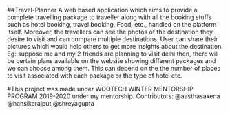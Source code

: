 ##Travel-Planner
A web based application which aims to provide a complete travelling package to traveller along with all the booking stuffs such as hotel booking, travel booking, Food, etc., handled on the platform itself. Moreover, the travellers can see the photos of the destination they desire to visit and can compare multiple destinations. User can share their pictures which would help others to get more insights about the destination. Eg: suppose me and my 2 friends are planning to visit delhi then, there will be certain plans available on the website showing different packages and we can choose among them. This can depend on the the number of places to visit associated with each package or the type of hotel etc.

#This project was made under WOOTECH WINTER MENTORSHIP PROGRAM 2019-2020 under my mentorship.
 Contributors:
 @aasthasaxena
 @hansikarajput
 @shreyagupta
 
 
